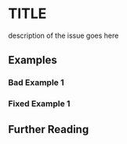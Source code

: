 # TITLE

description of the issue goes here

## Examples

### Bad Example 1

### Fixed Example 1

## Further Reading
